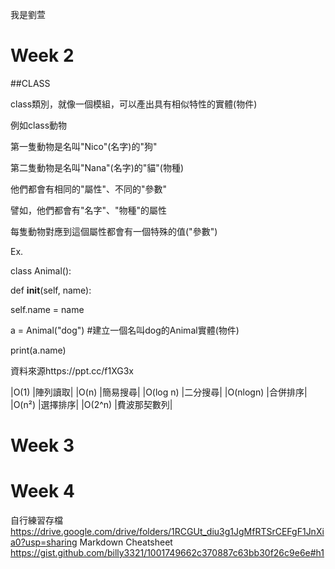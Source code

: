 我是劉萱

# Week 2
##CLASS

class類別，就像一個模組，可以產出具有相似特性的實體(物件)

例如class動物

第一隻動物是名叫"Nico"(名字)的"狗"

第二隻動物是名叫"Nana"(名字)的"貓"(物種)

他們都會有相同的"屬性"、不同的"參數"

譬如，他們都會有"名字"、"物種"的屬性

每隻動物對應到這個屬性都會有一個特殊的值("參數")

Ex.

class Animal():

 def __init__(self, name):
 
  self.name = name
  
a = Animal("dog")  #建立一個名叫dog的Animal實體(物件)

print(a.name)

資料來源https://ppt.cc/f1XG3x


|O(1) |陣列讀取|
|O(n) |簡易搜尋|
|O(log n) |二分搜尋|
|O(nlogn) |合併排序|
|O(n²) |選擇排序|
|O(2^n) |費波那契數列|


# Week 3


# Week 4


自行練習存檔
https://drive.google.com/drive/folders/1RCGUt_diu3g1JgMfRTSrCEFgF1JnXia0?usp=sharing
Markdown Cheatsheet
https://gist.github.com/billy3321/1001749662c370887c63bb30f26c9e6e#h1
